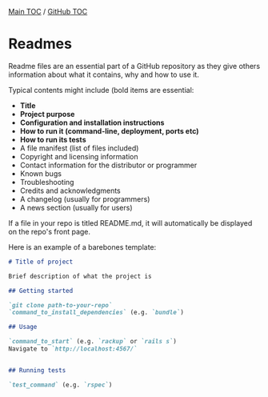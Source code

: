 [Main TOC](../README.md) / [GitHub TOC](./github-TOC.md)

# Readmes

Readme files are an essential part of a GitHub repository as they give others information about what it contains, why and how to use it.

Typical contents might include (bold items are essential:

- **Title**
- **Project purpose**
- **Configuration and installation instructions**
- **How to run it (command-line, deployment, ports etc)**
- **How to run its tests**
- A file manifest (list of files included)
- Copyright and licensing information
- Contact information for the distributor or programmer
- Known bugs
- Troubleshooting
- Credits and acknowledgments
- A changelog (usually for programmers)
- A news section (usually for users)

If a file in your repo is titled README.md, it will automatically be displayed on the repo's front page.

Here is an example of a barebones template:
```md
# Title of project

Brief description of what the project is

## Getting started

`git clone path-to-your-repo`
`command_to_install_dependencies` (e.g. `bundle`)

## Usage

`command_to_start` (e.g. `rackup` or `rails s`)
Navigate to `http://localhost:4567/`


## Running tests

`test_command` (e.g. `rspec`)
```